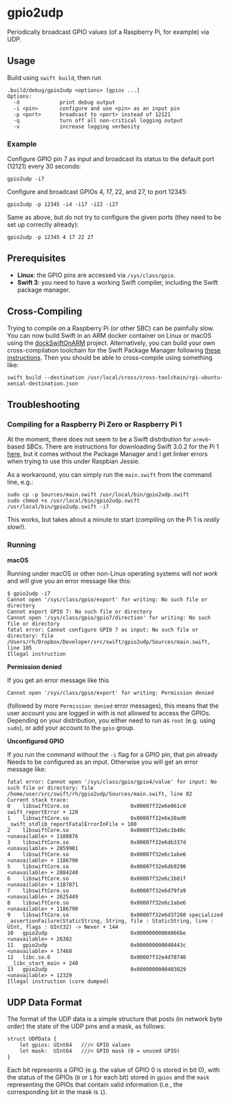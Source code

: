 # gpio2udp

Periodically broadcast GPIO values (of a Raspberry Pi, for example) via UDP.

## Usage

Build using `swift build`, then run
```
.build/debug/gpio2udp <options> [gpios ...]
Options:
  -d             print debug output
  -i <pin>       configure and use <pin> as an input pin
  -p <port>      broadcast to <port> instead of 12121
  -q             turn off all non-critical logging output
  -v             increase logging verbosity
```

### Example

Configure GPIO pin 7 as input and broadcast its status to the default port (12121) every 30 seconds:
```
gpio2udp -i7
```

Configure and broadcast GPIOs 4, 17, 22, and 27, to port 12345:
```
gpio2udp -p 12345 -i4 -i17 -i22 -i27
```
Same as above, but do not try to configure the given ports (they need to be set up correctly already):
```
gpio2udp -p 12345 4 17 22 27
```

## Prerequisites

 * **Linux**: the GPIO pins are accessed via `/sys/class/gpio`.
 * **Swift 3**: you need to have a working Swift compiler, including the Swift package manager.
 
## Cross-Compiling

Trying to compile on a Raspberry Pi (or other SBC) can be painfully slow.
You can now build Swift in an ARM docker container on Linux or macOS using the
[dockSwiftOnARM](https://github.com/helje5/dockSwiftOnARM) project.
Alternatively, you can build your own cross-compilation toolchain for the Swift Package Manager following
[these instructions](https://github.com/helje5/dockSwiftOnARM/blob/master/toolchain/README.md).
Then you should be able to cross-compile using something like:
```
swift build --destination /usr/local/cross/cross-toolchain/rpi-ubuntu-xenial-destination.json
```

## Troubleshooting

### Compiling for a Raspberry Pi Zero or Raspberry Pi 1

At the moment, there does not seem to be a Swift distribution for `armv6`-based SBCs.
There are instructions for downloading Swift 3.0.2 for the Pi 1
[here](https://www.uraimo.com/2016/12/30/Swift-3-0-2-for-raspberrypi-zero-1-2-3/),
but it comes without the Package Manager and I get linker errors when trying to
use this under Raspbian Jessie.

As a workaround, you can simply run the `main.swift` from the command line, e.g.:
```
sudo cp -p Sources/main.swift /usr/local/bin/gpio2udp.swift
sudo chmod +x /usr/local/bin/gpio2udp.swift
/usr/local/bin/gpio2udp.swift -i7
```
This works, but takes about a minute to start (compiling on the Pi 1 is *really* slow!).

### Running

**macOS**

Running under macOS or other non-Linux operating systems will *not work*
and will give you an error message like this:
```
$ gpio2udp -i7
Cannot open '/sys/class/gpio/export' for writing: No such file or directory
Cannot export GPIO 7: No such file or directory
Cannot open '/sys/class/gpio/gpio7/direction' for writing: No such file or directory
fatal error: Cannot configure GPIO 7 as input: No such file or directory: file /Users/rh/Dropbox/Developer/src/swift/gpio2udp/Sources/main.swift, line 105
Illegal instruction
```

**Permission denied**

If you get an error message like this
```
Cannot open '/sys/class/gpio/export' for writing: Permission denied
```
(followed by more `Permission denied` error messages),
this means that the user account you are logged in with is not allowed
to access the GPIOs. Depending on your distribution, you either need
to run as `root` (e.g. using `sudo`), or add your account to the `gpio` group.

**Unconfigured GPIO**

If you run the command without the `-i` flag for a GPIO pin, that pin already
Needs to be configured as an input.
Otherwise you will get an error message like:
```
fatal error: Cannot open '/sys/class/gpio/gpio4/value' for input: No such file or directory: file /home/user/src/swift/rh/gpio2udp/Sources/main.swift, line 82
Current stack trace:
0    libswiftCore.so                    0x00007f32e6e061c0 swift_reportError + 120
1    libswiftCore.so                    0x00007f32e6e20ad0 _swift_stdlib_reportFatalErrorInFile + 100
2    libswiftCore.so                    0x00007f32e6c1b40c <unavailable> + 1188876
3    libswiftCore.so                    0x00007f32e6db337d <unavailable> + 2859901
4    libswiftCore.so                    0x00007f32e6c1abe6 <unavailable> + 1186790
5    libswiftCore.so                    0x00007f32e6db9290 <unavailable> + 2884240
6    libswiftCore.so                    0x00007f32e6c1b01f <unavailable> + 1187871
7    libswiftCore.so                    0x00007f32e6d79fa9 <unavailable> + 2625449
8    libswiftCore.so                    0x00007f32e6c1abe6 <unavailable> + 1186790
9    libswiftCore.so                    0x00007f32e6d37260 specialized _assertionFailure(StaticString, String, file : StaticString, line : UInt, flags : UInt32) -> Never + 144
10   gpio2udp                           0x00000000004066be <unavailable> + 26302
11   gpio2udp                           0x000000000040443c <unavailable> + 17468
12   libc.so.6                          0x00007f32e4d78740 __libc_start_main + 240
13   gpio2udp                           0x0000000000403029 <unavailable> + 12329
Illegal instruction (core dumped)
```

## UDP Data Format

The format of the UDP data is a simple structure that posts (in network byte order)
the state of the UDP pins and a mask, as follows:
```
struct UDPData {
    let gpios: UInt64   ///< GPIO values
    let mask:  UInt64   ///< GPIO mask (0 = unused GPIO)
}
```
Each bit represents a GPIO (e.g. the value of GPIO 0 is stored in bit 0),
with the status of the GPIOs (`0` or `1` for each bit) stored in `gpios`
and the `mask` representing the GPIOs that contain valid information
(i.e., the corresponding bit in the mask is `1`).

